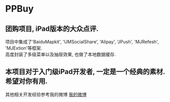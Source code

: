 # PPBuy
## 团购项目, iPad版本的大众点评.  
项目中集成了'BaiduMapkit', 'UMSocialShare', 'Alipay', 'JPush', 'MJRefesh', 'MJExtion'等框架.  
高度封装了多级菜单以及抽屉效果, 也做了本地数据缓存.  
## 本项目对于入门级iPad开发者, 一定是一个经典的素材. 希望对你有用.  
其他相关开发经验参考我的微博 [我的微博](http://www.cnblogs.com/guangleijia "悬停显示")
